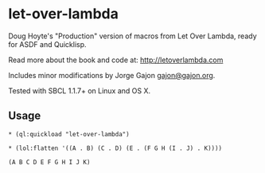let-over-lambda
===============

Doug Hoyte's "Production" version of macros from Let Over Lambda, ready for ASDF and Quicklisp.

Read more about the book and code at: http://letoverlambda.com

Includes minor modifications by Jorge Gajon <gajon@gajon.org>.

Tested with SBCL 1.1.7+ on Linux and OS X.

Usage
-----

    * (ql:quickload "let-over-lambda")
    
    * (lol:flatten '((A . B) (C . D) (E . (F G H (I . J) . K))))
    
    (A B C D E F G H I J K)

